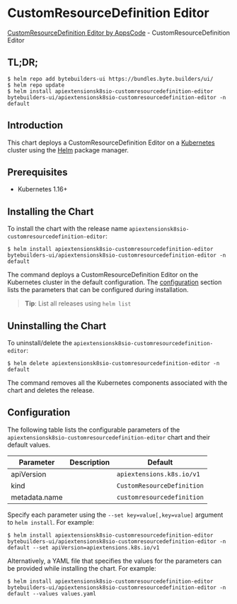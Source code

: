 # CustomResourceDefinition Editor

[CustomResourceDefinition Editor by AppsCode](https://byte.builders) - CustomResourceDefinition Editor

## TL;DR;

```console
$ helm repo add bytebuilders-ui https://bundles.byte.builders/ui/
$ helm repo update
$ helm install apiextensionsk8sio-customresourcedefinition-editor bytebuilders-ui/apiextensionsk8sio-customresourcedefinition-editor -n default
```

## Introduction

This chart deploys a CustomResourceDefinition Editor on a [Kubernetes](http://kubernetes.io) cluster using the [Helm](https://helm.sh) package manager.

## Prerequisites

- Kubernetes 1.16+

## Installing the Chart

To install the chart with the release name `apiextensionsk8sio-customresourcedefinition-editor`:

```console
$ helm install apiextensionsk8sio-customresourcedefinition-editor bytebuilders-ui/apiextensionsk8sio-customresourcedefinition-editor -n default
```

The command deploys a CustomResourceDefinition Editor on the Kubernetes cluster in the default configuration. The [configuration](#configuration) section lists the parameters that can be configured during installation.

> **Tip**: List all releases using `helm list`

## Uninstalling the Chart

To uninstall/delete the `apiextensionsk8sio-customresourcedefinition-editor`:

```console
$ helm delete apiextensionsk8sio-customresourcedefinition-editor -n default
```

The command removes all the Kubernetes components associated with the chart and deletes the release.

## Configuration

The following table lists the configurable parameters of the `apiextensionsk8sio-customresourcedefinition-editor` chart and their default values.

|   Parameter   | Description |          Default           |
|---------------|-------------|----------------------------|
| apiVersion    |             | `apiextensions.k8s.io/v1`  |
| kind          |             | `CustomResourceDefinition` |
| metadata.name |             | `customresourcedefinition` |


Specify each parameter using the `--set key=value[,key=value]` argument to `helm install`. For example:

```console
$ helm install apiextensionsk8sio-customresourcedefinition-editor bytebuilders-ui/apiextensionsk8sio-customresourcedefinition-editor -n default --set apiVersion=apiextensions.k8s.io/v1
```

Alternatively, a YAML file that specifies the values for the parameters can be provided while
installing the chart. For example:

```console
$ helm install apiextensionsk8sio-customresourcedefinition-editor bytebuilders-ui/apiextensionsk8sio-customresourcedefinition-editor -n default --values values.yaml
```

